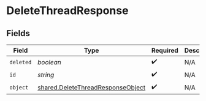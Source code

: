# DeleteThreadResponse


## Fields

| Field                                                                                  | Type                                                                                   | Required                                                                               | Description                                                                            |
| -------------------------------------------------------------------------------------- | -------------------------------------------------------------------------------------- | -------------------------------------------------------------------------------------- | -------------------------------------------------------------------------------------- |
| `deleted`                                                                              | *boolean*                                                                              | :heavy_check_mark:                                                                     | N/A                                                                                    |
| `id`                                                                                   | *string*                                                                               | :heavy_check_mark:                                                                     | N/A                                                                                    |
| `object`                                                                               | [shared.DeleteThreadResponseObject](../../models/shared/deletethreadresponseobject.md) | :heavy_check_mark:                                                                     | N/A                                                                                    |